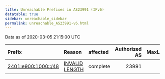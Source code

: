 ```yaml
---
title: Unreachable Prefixes in AS23991 (IPv6)
datatable: true
sidebar: unreachable_sidebar
permalink: unreachable_AS23991-v6.html
---
```


Data as of 2020-03-05 21:15:00 UTC


<div class="datatable-begin"></div>

| Prefix                                                           | Reason                                                                                                        | affected   |   Authorized AS |   MaxLength | Anchor                                       |   unreachable /48s |
|:-----------------------------------------------------------------|:--------------------------------------------------------------------------------------------------------------|:-----------|----------------:|------------:|:---------------------------------------------|-------------------:|
| [2401:e900:1000::/48](https://stat.ripe.net/2401:e900:1000::/48) | [INVALID LENGTH](https://rpki-validator.ripe.net/announcement-preview?asn=AS23991&prefix=2401:e900:1000::/48) | complete   |           23991 |          32 | [APNIC](unreachable_APNIC_RPKI_Root-v6.html) |                  1 |

<div class="datatable-end"></div>